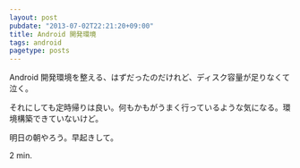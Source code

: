 ```yaml
---
layout: post
pubdate: "2013-07-02T22:21:20+09:00"
title: Android 開発環境
tags: android
pagetype: posts
---
```

Android 開発環境を整える、はずだったのだけれど、ディスク容量が足りなくて泣く。

それにしても定時帰りは良い。何もかもがうまく行っているような気になる。環境構築できていないけど。

明日の朝やろう。早起きして。

2 min.
